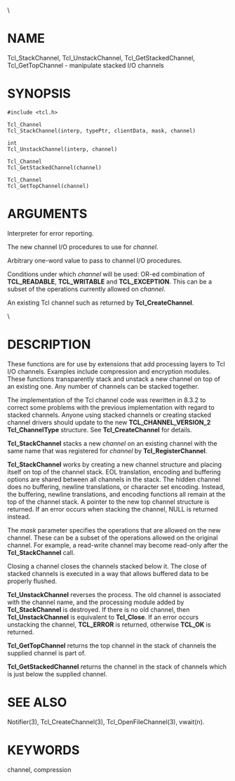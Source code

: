 \

# NAME

Tcl_StackChannel, Tcl_UnstackChannel, Tcl_GetStackedChannel,
Tcl_GetTopChannel - manipulate stacked I/O channels

# SYNOPSIS

    #include <tcl.h>

    Tcl_Channel
    Tcl_StackChannel(interp, typePtr, clientData, mask, channel)

    int
    Tcl_UnstackChannel(interp, channel)

    Tcl_Channel
    Tcl_GetStackedChannel(channel)

    Tcl_Channel
    Tcl_GetTopChannel(channel)

# ARGUMENTS

Interpreter for error reporting.

The new channel I/O procedures to use for *channel*.

Arbitrary one-word value to pass to channel I/O procedures.

Conditions under which *channel* will be used: OR-ed combination of
**TCL_READABLE**, **TCL_WRITABLE** and **TCL_EXCEPTION**. This can be a
subset of the operations currently allowed on *channel*.

An existing Tcl channel such as returned by **Tcl_CreateChannel**.

\

# DESCRIPTION

These functions are for use by extensions that add processing layers to
Tcl I/O channels. Examples include compression and encryption modules.
These functions transparently stack and unstack a new channel on top of
an existing one. Any number of channels can be stacked together.

The implementation of the Tcl channel code was rewritten in 8.3.2 to
correct some problems with the previous implementation with regard to
stacked channels. Anyone using stacked channels or creating stacked
channel drivers should update to the new **TCL_CHANNEL_VERSION_2**
**Tcl_ChannelType** structure. See **Tcl_CreateChannel** for details.

**Tcl_StackChannel** stacks a new *channel* on an existing channel with
the same name that was registered for *channel* by
**Tcl_RegisterChannel**.

**Tcl_StackChannel** works by creating a new channel structure and
placing itself on top of the channel stack. EOL translation, encoding
and buffering options are shared between all channels in the stack. The
hidden channel does no buffering, newline translations, or character set
encoding. Instead, the buffering, newline translations, and encoding
functions all remain at the top of the channel stack. A pointer to the
new top channel structure is returned. If an error occurs when stacking
the channel, NULL is returned instead.

The *mask* parameter specifies the operations that are allowed on the
new channel. These can be a subset of the operations allowed on the
original channel. For example, a read-write channel may become read-only
after the **Tcl_StackChannel** call.

Closing a channel closes the channels stacked below it. The close of
stacked channels is executed in a way that allows buffered data to be
properly flushed.

**Tcl_UnstackChannel** reverses the process. The old channel is
associated with the channel name, and the processing module added by
**Tcl_StackChannel** is destroyed. If there is no old channel, then
**Tcl_UnstackChannel** is equivalent to **Tcl_Close**. If an error
occurs unstacking the channel, **TCL_ERROR** is returned, otherwise
**TCL_OK** is returned.

**Tcl_GetTopChannel** returns the top channel in the stack of channels
the supplied channel is part of.

**Tcl_GetStackedChannel** returns the channel in the stack of channels
which is just below the supplied channel.

# SEE ALSO

Notifier(3), Tcl_CreateChannel(3), Tcl_OpenFileChannel(3), vwait(n).

# KEYWORDS

channel, compression
